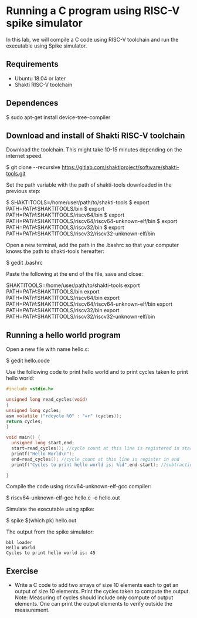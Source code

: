 Running a C program using RISC-V spike simulator
================================================
In this lab, we will compile a C code using RISC-V toolchain and run the executable using Spike simulator.

Requirements
------------
* Ubuntu 18.04 or later
* Shakti RISC-V toolchain


Dependences
-----------
$ sudo apt-get install device-tree-compiler


Download and install of Shakti RISC-V toolchain
-----------------------------------------------
Download the toolchain. This might take 10-15 minutes depending on the internet speed.  

  $ git clone --recursive https://gitlab.com/shaktiproject/software/shakti-tools.git

Set the path variable with the path of shakti-tools downloaded in the previous step:

  $ SHAKTITOOLS=/home/user/path/to/shakti-tools
  $ export PATH=$PATH:$SHAKTITOOLS/bin
  $ export PATH=$PATH:$SHAKTITOOLS/riscv64/bin
  $ export PATH=$PATH:$SHAKTITOOLS/riscv64/riscv64-unknown-elf/bin
  $ export PATH=$PATH:$SHAKTITOOLS/riscv32/bin
  $ export PATH=$PATH:$SHAKTITOOLS/riscv32/riscv32-unknown-elf/bin

Open a new terminal, add the path in the .bashrc so that your computer knows the path to shakti-tools hereafter:

  $ gedit .bashrc

Paste the following at the end of the file, save and close:

SHAKTITOOLS=/home/user/path/to/shakti-tools
export PATH=$PATH:$SHAKTITOOLS/bin
export PATH=$PATH:$SHAKTITOOLS/riscv64/bin
export PATH=$PATH:$SHAKTITOOLS/riscv64/riscv64-unknown-elf/bin
export PATH=$PATH:$SHAKTITOOLS/riscv32/bin
export PATH=$PATH:$SHAKTITOOLS/riscv32/riscv32-unknown-elf/bin

Running a hello world program
-----------------------------
Open a new file with name hello.c:

  $ gedit hello.code

Use the following code to print hello world and to print cycles taken to print hello world:

```c
#include <stdio.h>

unsigned long read_cycles(void)
{
unsigned long cycles;
asm volatile ("rdcycle %0" : "=r" (cycles));
return cycles;
}

void main() {
  unsigned long start,end;
  start=read_cycles(); //cycle count at this line is registered in start
  printf("Hello World\n");
  end=read_cycles(); //cycle count at this line is register in end
  printf("Cycles to print hello world is: %ld",end-start); //subtraction gives the cycle count between two lines

}
```
Compile the code using riscv64-unknown-elf-gcc compiler:

  $ riscv64-unknown-elf-gcc hello.c -o hello.out

Simulate the executable using spike:

  $ spike $(which pk) hello.out

The output from the spike simulator:

```
bbl loader
Hello World
Cycles to print hello world is: 45
```

Exercise
--------
* Write a C code to add two arrays of size 10 elements each to get an output of size 10 elements. Print the cycles taken to compute the output.
Note: Measuring of cycles should include only compute of output elements. One can print the output elements to verify outside the measurement.
